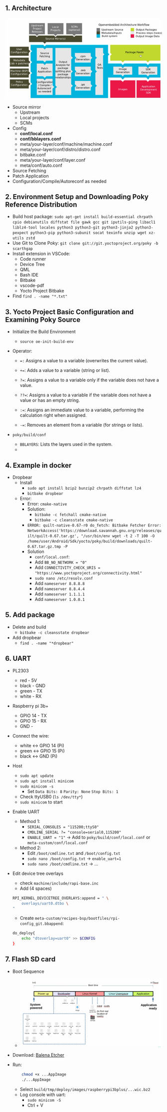 ## 1. Architecture
![image](./img/architecture.png)
- Source mirror
    - Upstream
    - Local projects
    - SCMs
- Config 
    - **conf/local.conf**
    - **conf/bblayers.conf**
    - meta/your-layer/conf/machine/machine.conf
    - meta/your-layer/conf/distro/distro.conf
    - bitbake.conf
    - meta/your-layer/conf/layer.conf
    - meta/conf/auto.conf
- Source Fetching
- Patch Application
- Configuration/Compile/Autoreconf as needed
## 2. Environment Setup and Downloading Poky Reference Distribution
- Build host package: `sudo apt-get install build-essential chrpath cpio debianutils diffstat file gawk gcc git iputils-ping libacl1 liblz4-tool locales python3 python3-git python3-jinja2 python3-pexpect python3-pip python3-subunit socat texinfo unzip wget xz-utils zstd`
- Use Git to Clone Poky: `git clone git://git.yoctoproject.org/poky -b scarthgap`
- Install extension in VSCode:
    - Code runner
    - Device Tree
    - QML
    - Bash IDE
    - Bitbake
    - vscode-pdf
    - Yocto Project Bitbake
- Find `find . -name "*.txt"`
## 3. Yocto Project Basic Configuration and Examining Poky Source
- Initialize the Build Environment
    - `source oe-init-build-env`
- Operator:
    - `=:` Assigns a value to a variable (overwrites the current value).

    - `+=`: Adds a value to a variable (string or list).

    - `?=`: Assigns a value to a variable only if the variable does not have a value.

    - `??=`: Assigns a value to a variable if the variable does not have a value or has an empty string.

    - `:=`: Assigns an immediate value to a variable, performing the calculation right when assigned.

    - `-=`: Removes an element from a variable (for strings or lists).

- `poky/build/conf`
    - `BBLAYERS`: Lists the layers used in the system.
    - 

## 4. Example in docker
- Dropbear
    - Install
        - `sudo apt install bzip2 bunzip2 chrpath diffstat lz4`
        - `bitbake dropbear`
    - Error:
        - Error: `cmake-native`
        - Solution:
            - `bitbake -c fetchall cmake-native` 
            - `bitbake -c cleansstate cmake-native`
        - `ERROR: quilt-native-0.67-r0 do_fetch: Bitbake Fetcher Error: NetworkAccess('https://download.savannah.gnu.org/releases/quilt/quilt-0.67.tar.gz', "/usr/bin/env wget -t 2 -T 100 -O /home/user/Android/Sdk/yocto/poky/build/downloads/quilt-0.67.tar.gz.tmp -P `
        - Solution
            - `conf/local.conf`: 
            - Add `BB_NO_NETWORK = "0"`
            - Add `CONNECTIVITY_CHECK_URIS = "https://www.yoctoproject.org/connectivity.html"`
            - `sudo nano /etc/resolv.conf`
            - Add `nameserver 8.8.8.8`
            - Add `nameserver 8.8.4.4`
            - Add `nameserver 1.1.1.1`
            - Add `nameserver 1.0.0.1`

## 5. Add package
- Delete and build 
    - `bitbake -c cleansstate dropbear`
- Add dropbear
    - `find . -name "*dropbear"`




## 6. UART 
- PL2303
    - red - 5V
    - black - GND
    - green - TX
    - white - RX
- Raspberry pi 3b+
    - GPIO 14 - TX
    - GPIO 15 - RX
    - GND - 
- Connect the wire:
    - white <-> GPIO 14 (Pi)
    - green <-> GPIO 15 (Pi)
    - black <-> GND (Pi)
- Host
    - `sudo apt update`
    - `sudo apt install minicom`
    - `sudo minicom -s`
        - Set `Data Bits: 8` `Parity: None` `Stop Bits: 1`
    - Check ttyUSB0 (`ls /dev/tty*`)
    - `sudo minicom` to start

- Enable UART
    - Method 1: 
        - `SERIAL_CONSOLES = "115200;ttyS0"`
        - `CMDLINE_SERIAL ?= "console=serial0,115200"`
        - `ENABLE_UART = "1"`
        -> Add to `poky/build/conf/local.conf` or `meta-custom/conf/local.conf`
    - Method 2:
        - Edit `/boot/cmdline.txt` and `/boot/config.txt`
        - `sudo nano /boot/config.txt` -> `enable_uart=1`
        - `sudo nano /boot/cmdline.txt` -> ...
- Edit device tree overlays
    - check `machine/include/rapi-base.inc`
    - Add (4 spaces)
    ```bash
    RPI_KERNEL_DEVICETREE_OVERLAYS:append = " \
        overlays/uart0.dtbo \
    " 
    ```
    - Create `meta-custom/recipes-bsp/bootfiles/rpi-config_git.bbappend`:
    ```bash
    do_deploy{
        echo "dtoverlay=uart0" >> $CONFIG
    }
    ```

## 7. Flash SD card
- Boot Sequence
    - ![Boot Sequece](./img/boot_squence.png)
- Download: [Balena Etcher](https://github.com/balena-io/etcher/releases/download/v2.1.2/balenaEtcher-linux-x64-2.1.2.zip)
- Run: 
    ```bash  
        chmod +x ...AppImage
        ./...AppImage
    ```

    - Select `build/tmp/deploy/images/raspberrypi3bplus/...wic.bz2`
    - Log console with uart:
        - `sudo minicom -S`
        - Ctrl + V



